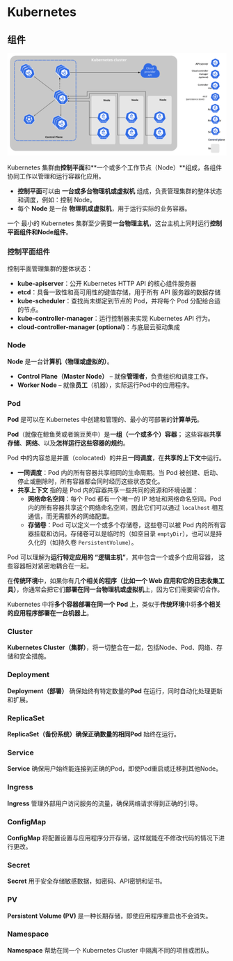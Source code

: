 # Kubernetes

## 组件

![Kubernetes 的组件](./images/a.%20%E6%A6%82%E8%BF%B0.assets/components-of-kubernetes.svg)

Kubernetes 集群由**控制平面**和**一个或多个工作节点（Node）**组成，各组件协同工作以管理和运行容器化应用。

- **控制平面**可以由 **一台或多台物理机或虚拟机** 组成，负责管理集群的整体状态和调度，例如：控制 Node。
- 每个 **Node** 是一台 **物理机或虚拟机**，用于运行实际的业务容器。



一个 最小的 Kubernetes 集群至少需要**一台物理主机**，这台主机上同时运行**控制平面组件和Node组件**。



### 控制平面组件

控制平面管理集群的整体状态：

- **kube-apiserver**：公开 Kubernetes HTTP API 的核心组件服务器
- **etcd**：具备一致性和高可用性的键值存储，用于所有 API 服务器的数据存储
- **kube-scheduler**：查找尚未绑定到节点的 Pod，并将每个 Pod 分配给合适的节点。
- **kube-controller-manager**：运行控制器来实现 Kubernetes API 行为。
- **cloud-controller-manager (optional)**：与底层云驱动集成



### Node

**Node** 是一台**计算机（物理或虚拟的）**。

- **Control Plane（Master Node）** – 就像**管理者**，负责组织和调度工作。
- **Worker Node** – 就像**员工**（机器），实际运行Pod中的应用程序。



### Pod

**Pod** 是可以在 Kubernetes 中创建和管理的、最小的可部署的**计算单元**。

**Pod**（就像在鲸鱼荚或者豌豆荚中）是**一组（一个或多个）容器**； 这些容器**共享存储**、**网络**、以及**怎样运行这些容器的规约**。



Pod 中的内容总是并置（colocated）的并且**一同调度**，在**共享的上下文**中运行。 

- **一同调度**：Pod 内的所有容器共享相同的生命周期。当 Pod 被创建、启动、停止或删除时，所有容器都会同时经历这些状态变化。
- **共享上下文** 指的是 Pod 内的容器共享一些共同的资源和环境设置：
    - **网络命名空间**：每个 Pod 都有一个唯一的 IP 地址和网络命名空间。Pod 内的所有容器共享这个网络命名空间，因此它们可以通过 `localhost` 相互通信，而无需额外的网络配置。
    - **存储卷**：Pod 可以定义一个或多个存储卷，这些卷可以被 Pod 内的所有容器挂载和访问。存储卷可以是临时的（如空目录 `emptyDir`），也可以是持久化的（如持久卷 `PersistentVolume`）。



Pod 可以理解为**运行特定应用的 “逻辑主机”**，其中包含一个或多个应用容器， 这些容器相对紧密地耦合在一起。

在**传统环境**中，如果你有几**个相关的程序（比如一个 Web 应用和它的日志收集工具）**，你通常会把它们**部署在同一台物理机或虚拟机**上，因为它们需要密切合作。

Kubernetes 中将**多个容器部署在同一个 Pod** 上，类似于**传统环境**中将**多个相关的应用程序部署在一台机器上**。



### Cluster

**Kubernetes Cluster（集群）**，将一切整合在一起，包括Node、Pod、网络、存储和安全措施。



### Deployment

**Deployment（部署）** 确保始终有特定数量的**Pod** 在运行，同时自动化处理更新和扩展。



### ReplicaSet

**ReplicaSet（备份系统）**确保正确数量的**相同Pod** 始终在运行。



### Service

**Service** 确保用户始终能连接到正确的Pod，即使Pod重启或迁移到其他Node。



### Ingress

**Ingress** 管理外部用户访问服务的流量，确保网络请求得到正确的引导。



### ConfigMap

**ConfigMap** 将配置设置与应用程序分开存储，这样就能在不修改代码的情况下进行更改。



### Secret

**Secret** 用于安全存储敏感数据，如密码、API密钥和证书。



### PV

**Persistent Volume (PV)** 是一种长期存储，即使应用程序重启也不会消失。



### Namespace

**Namespace** 帮助在同一个 Kubernetes Cluster 中隔离不同的项目或团队。

